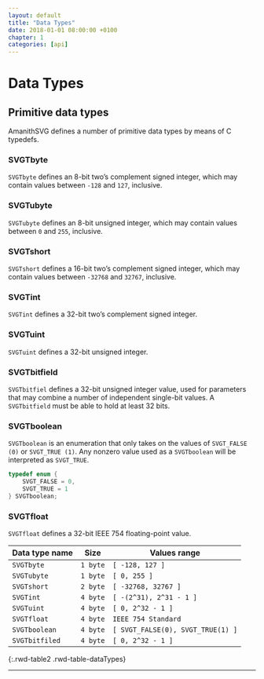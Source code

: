 ```yaml
---
layout: default
title: "Data Types"
date: 2018-01-01 08:00:00 +0100
chapter: 1
categories: [api]
---
```


# Data Types

## Primitive data types

AmanithSVG defines a number of primitive data types by means of C typedefs.

### SVGTbyte

`SVGTbyte` defines an 8-bit two’s complement signed integer, which may contain values between `-128` and `127`, inclusive.

### SVGTubyte

`SVGTubyte` defines an 8-bit unsigned integer, which may contain values between `0` and `255`, inclusive.

### SVGTshort

`SVGTshort` defines a 16-bit two’s complement signed integer, which may contain values between `-32768` and `32767`, inclusive.

### SVGTint

`SVGTint` defines a 32-bit two’s complement signed integer.

### SVGTuint
`SVGTuint` defines a 32-bit unsigned integer.

### SVGTbitfield

`SVGTbitfiel` defines a 32-bit unsigned integer value, used for parameters that may combine a number of independent single-bit values. A `SVGTbitfield` must be able to hold at least 32 bits.

### SVGTboolean

`SVGTboolean` is an enumeration that only takes on the values of `SVGT_FALSE (0)` or `SVGT_TRUE (1)`. Any nonzero value used as a `SVGTboolean` will be interpreted as `SVGT_TRUE`.

```c
typedef enum {
    SVGT_FALSE = 0,
    SVGT_TRUE = 1
} SVGTboolean;
```

### SVGTfloat

`SVGTfloat` defines a 32-bit IEEE 754 floating-point value.

| Data type name | Size | Values range |
| -------------- | ---- | -------------|
| `SVGTbyte` | `1 byte` | `[ -128, 127 ]` |
| `SVGTubyte` | `1 byte` | `[ 0, 255 ]` |
| `SVGTshort` | `2 byte` | `[ -32768, 32767 ]` |
| `SVGTint` | `4 byte` | `[ -(2^31), 2^31 - 1 ]` |
| `SVGTuint` | `4 byte` | `[ 0, 2^32 - 1 ]` |
| `SVGTfloat` | `4 byte` | `IEEE 754 Standard` |
| `SVGTboolean` | `4 byte` | `[ SVGT_FALSE(0), SVGT_TRUE(1) ]` |
| `SVGTbitfiled` | `4 byte` | `[ 0, 2^32 - 1 ]` |
{:.rwd-table2 .rwd-table-dataTypes}

---

